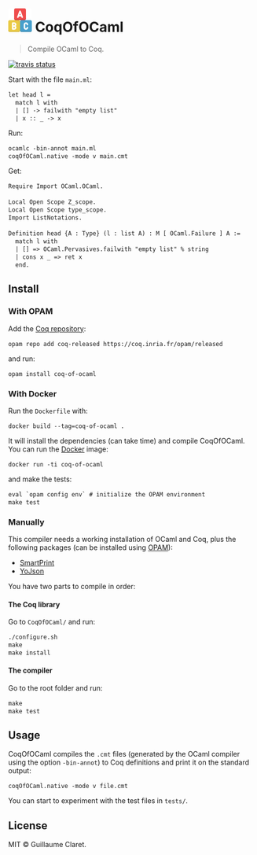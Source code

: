 # ![Logo](https://raw.githubusercontent.com/clarus/icons/master/abc-48.png) CoqOfOCaml
> Compile OCaml to Coq.

[![travis status](https://img.shields.io/travis/clarus/coq-of-ocaml/master.svg?label=travis-ci)](https://travis-ci.org/clarus/coq-of-ocaml)

Start with the file `main.ml`:

    let head l =
      match l with
      | [] -> failwith "empty list"
      | x :: _ -> x

Run:

    ocamlc -bin-annot main.ml
    coqOfOCaml.native -mode v main.cmt

Get:

    Require Import OCaml.OCaml.

    Local Open Scope Z_scope.
    Local Open Scope type_scope.
    Import ListNotations.

    Definition head {A : Type} (l : list A) : M [ OCaml.Failure ] A :=
      match l with
      | [] => OCaml.Pervasives.failwith "empty list" % string
      | cons x _ => ret x
      end.

## Install
### With OPAM
Add the [Coq repository](http://coq.io/opam/):

    opam repo add coq-released https://coq.inria.fr/opam/released

and run:

    opam install coq-of-ocaml

### With Docker
Run the `Dockerfile` with:

    docker build --tag=coq-of-ocaml .

It will install the dependencies (can take time) and compile CoqOfOCaml. You can run the [Docker](https://www.docker.io/) image:

    docker run -ti coq-of-ocaml

and make the tests:

    eval `opam config env` # initialize the OPAM environment
    make test

### Manually
This compiler needs a working installation of OCaml and Coq, plus the following packages (can be installed using [OPAM](http://opam.ocaml.org/)):
* [SmartPrint](https://github.com/clarus/smart-print)
* [YoJson](http://mjambon.com/yojson.html)

You have two parts to compile in order:

#### The Coq library
Go to `CoqOfOCaml/` and run:

    ./configure.sh
    make
    make install

#### The compiler
Go to the root folder and run:

    make
    make test

## Usage
CoqOfOCaml compiles the `.cmt` files (generated by the OCaml compiler using the option `-bin-annot`) to Coq definitions and print it on the standard output:

    coqOfOCaml.native -mode v file.cmt

You can start to experiment with the test files in `tests/`.

## License
MIT © Guillaume Claret.
